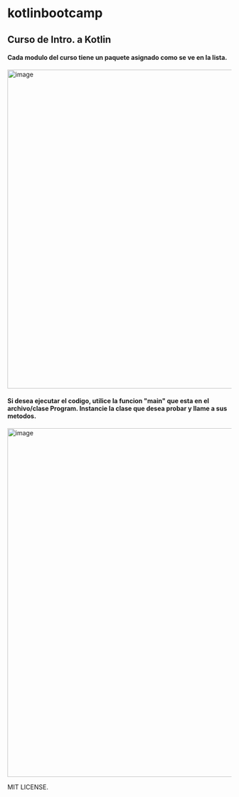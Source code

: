 # kotlinbootcamp
## Curso de Intro. a Kotlin
#### Cada modulo del curso tiene un paquete asignado como se ve en la lista.
<img width="715" alt="image" src="https://github.com/carlsosa/kotlinbootcamp/assets/9312729/87ed660a-75c0-4efa-ac0a-612b1307c6b7">


#### Si desea ejecutar el codigo, utilice la funcion "main" que esta en el archivo/clase Program. Instancie la clase que desea probar y llame a sus metodos.
<img width="782" alt="image" src="https://github.com/carlsosa/kotlinbootcamp/assets/9312729/e8f98b31-5acf-41ff-93c5-bbf0d1b052f9">

MIT LICENSE.

